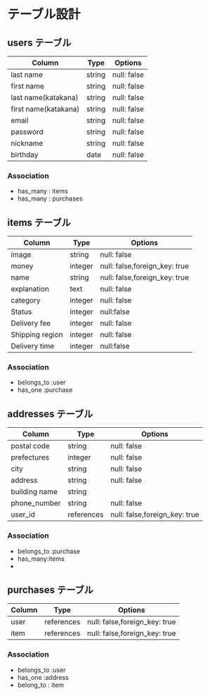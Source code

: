 # テーブル設計

## users テーブル

|       Column            | Type   | Options     |
| ----------------------- | ------ | ----------- |
| last name               | string | null: false |
| first name              | string | null: false |
| last name(katakana)     | string | null: false |
| first name(katakana)    | string | null: false |
| email                   | string | null: false |
| password                | string | null: false |
| nickname                | string | null: false |
| birthday                |  date  | null: false |

### Association
- has_many : items
- has_many : purchases 

## items テーブル

|     Column      |    Type      |            Options            |
| ----------------|  ----------- | ----------------------------- |
| image           |    string    | null: false                   |
| money           |    integer   | null: false,foreign_key: true |
| name            |    string    | null: false,foreign_key: true |
| explanation     |    text      | null: false                   |
| category        |    integer   | null: false                   |
|  Status         |    integer   | null:false                    |
| Delivery fee    |    integer   | null: false                   |
| Shipping region |    integer   | null: false                   |
| Delivery time   |    integer   | null:false                    |



### Association
- belongs_to :user
- has_one   :purchase


## addresses テーブル

|    Column     |    Type      |   Options                   |
| ------------- |  ----------- | ----------------------------|
| postal code   |    string    | null: false                 |
| prefectures   |    integer   | null: false                 |
| city          |    string    | null: false                 |
| address       |    string    | null: false                 |
| building name |    string    |                             |
| phone_number  |    string    | null: false                 |
| user_id       |   references |null: false,foreign_key: true|

### Association
- belongs_to :purchase
- has_many:items
- 



## purchases テーブル

| Column   | Type       |            Options            |
| -------- | ------     | ----------------------------- |
|  user    | references | null: false,foreign_key: true |
|  item    | references | null: false,foreign_key: true |

### Association
- belongs_to  :user
- has_one   :address
- belong_to : item


